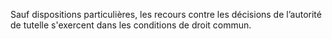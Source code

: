 Sauf dispositions particulières, les recours contre les décisions de l’autorité de tutelle s'exercent dans les conditions de droit commun.